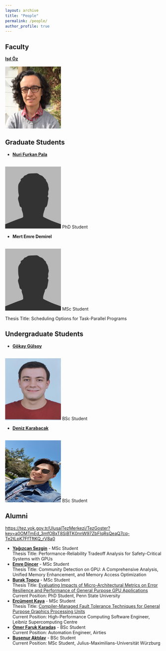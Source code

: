 ```yaml
---
layout: archive
title: "People"
permalink: /people/
author_profile: true
---
```


Faculty
---

**[Işıl Öz](https://www.linkedin.com/in/isiloz/)**<br/><br/>
<img src='/images/isil_oz.png' width="180" height="200">

Graduate Students
---


- **[Nuri Furkan Pala](https://www.linkedin.com/in/nurifurkanpala/)**<br/><br/>
<img src='/images/bio-photo.jpg' width="180" height="200">
 PhD Student<br/>
 
- **Mert Emre Demirel**<br/><br/>
<img src='/images/bio-photo.jpg' width="180" height="200">
 MSc Student<br/>
 
 Thesis Title: Scheduling Options for Task-Parallel Programs
 
Undergraduate Students
---

- **[Gökay Gülsoy](https://www.linkedin.com/in/gokay-gulsoy-087a031b3)**<br/><br/>
<img src='/images/gokay_gulsoy.png' width="180" height="200">
 BSc Student<br/>

- **[Deniz Karabacak](https://www.linkedin.com/in/deniz-karabacak/)**<br/><br/>
<img src='/images/deniz_karabacak.png' width="180" height="200">
 BSc Student<br/>
 
Alumni
---

https://tez.yok.gov.tr/UlusalTezMerkezi/TezGoster?key=a0OMTmEd_3mfOBxT8SiBTK0nnW97ZbFIqRsQeaQ7cq-Te2tLpK7FfTftKQ_rV8a0

- **[Yağızcan Sezgin](https://www.linkedin.com/in/yagizcansezgin)** - MSc Student <br/> Thesis Title: Performance-Reliability Tradeoff Analysis for Safety-Critical Systems with GPUs <br/> 
- **[Emre Dinçer](https://tr.linkedin.com/in/emredncr)** - MSc Student <br/> Thesis Title: Community Detection on GPU: A Comprehensive Analysis, Unified Memory Enhancement, and Memory Access Optimization <br/> 
- **[Burak Topçu](https://tr.linkedin.com/in/burak-topcu)** - MSc Student <br/> Thesis Title: [Evaluating Impacts of Micro-Architectural Metrics on Error Resilience and Performance of General Purpose GPU Applications](https://tez.yok.gov.tr/UlusalTezMerkezi/TezGoster?key=a0OMTmEd_3mfOBxT8SiBTK0nnW97ZbFIqRsQeaQ7cq-Te2tLpK7FfTftKQ_rV8a0) <br/> Current Position: PhD Student, Penn State University
- **[Ercüment Kaya](https://www.linkedin.com/in/ercumentkaya)** - MSc Student <br/> Thesis Title: [Compiler-Managed Fault Tolerance Techniques for General Purpose Graphics Processing Units](https://tez.yok.gov.tr/UlusalTezMerkezi/TezGoster?key=RsTBl6RWK25OBMIKtIgYYXCykG9mWkBZhM_zfSdHpUhYy85ejbrn2xpadZlv-lkx) <br/> Current Position: High-Performance Computing Software Engineer, Leibniz Supercomputing Centre
- **[Ömer Faruk Karadaş](https://www.linkedin.com/in/faruk-o-karadas)** - BSc Student <br/> Current Position: Automation Engineer, Airties
- **[Busenur Aktılav](https://www.linkedin.com/in/busenur-aktilav-a46454176)** - BSc Student <br/> Current Position: MSc Student, Julius-Maximilians-Universität Würzburg
